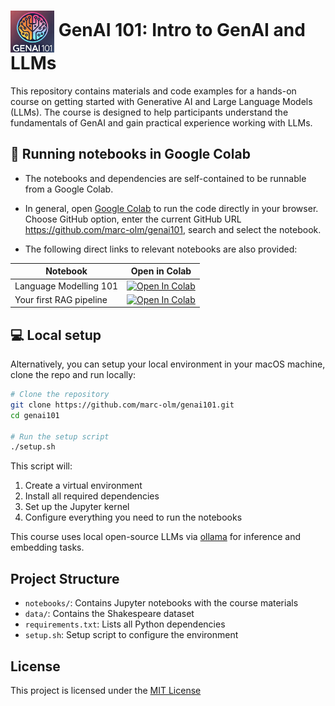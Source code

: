 #  <img src="docs/images/genai101-logo.png" alt="GenAI 101 Logo" width="70" align="center"/> GenAI 101: Intro to GenAI and LLMs

This repository contains materials and code examples for a hands-on course on getting started with Generative AI and Large Language Models (LLMs). The course is designed to help participants understand the fundamentals of GenAI and gain practical experience working with LLMs.

## 📒 Running notebooks in Google Colab 

- The notebooks and dependencies are self-contained to be runnable from a Google Colab. 
- In general, open [Google Colab](https://colab.research.google.com/) to run the code directly in your browser. Choose GitHub option, enter the current GitHub URL https://github.com/marc-olm/genai101, search and select the notebook. 

- The following direct links to relevant notebooks are also provided: 

| Notebook | Open in Colab |
|----------|----------------|
| Language Modelling 101 | [![Open In Colab](https://colab.research.google.com/assets/colab-badge.svg)](https://colab.research.google.com/github/marc-olm/genai101/blob/main/notebooks/tokenization_and_embeddings.ipynb) |
| Your first RAG pipeline | [![Open In Colab](https://colab.research.google.com/assets/colab-badge.svg)](https://colab.research.google.com/github/marc-olm/genai101/blob/main/notebooks/rag_playground.ipynb) |


## 💻 Local setup

Alternatively, you can setup your local environment in your macOS machine, clone the repo and run locally:

```bash
# Clone the repository
git clone https://github.com/marc-olm/genai101.git
cd genai101

# Run the setup script
./setup.sh
```

This script will:
1. Create a virtual environment
2. Install all required dependencies
3. Set up the Jupyter kernel
4. Configure everything you need to run the notebooks

This course uses local open-source LLMs via [ollama](https://ollama.com/) for inference and embedding tasks.

## Project Structure

- `notebooks/`: Contains Jupyter notebooks with the course materials
- `data/`: Contains the Shakespeare dataset
- `requirements.txt`: Lists all Python dependencies
- `setup.sh`: Setup script to configure the environment

## License

This project is licensed under the [MIT License](license)